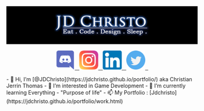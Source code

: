 <img align="centre" src="https://github.com/JDChristo/JDChristo/blob/main/img/2.jpg?raw=tru">
<p align="center">
<a href = "https://www.linkedin.com/in/jerrin-thomas-7b1b80152/">
<img width="50" height="50" src="https://github.com/JDChristo/JDChristo/blob/main/img/discord.png">&nbsp;&nbsp;
  </a>
<a href = "https://www.linkedin.com/in/jerrin-thomas-7b1b80152/">
<img width="50" height="50" src="https://github.com/JDChristo/JDChristo/blob/main/img/instagram.png">&nbsp;&nbsp;
  </a>
<a href = "https://www.linkedin.com/in/jerrin-thomas-7b1b80152/">
<img width="50" height="50" src="https://github.com/JDChristo/JDChristo/blob/main/img/linkedin.png">&nbsp;&nbsp;
  </a>
<a href = "https://www.linkedin.com/in/jerrin-thomas-7b1b80152/">
<img width="50" height="50" src="https://github.com/JDChristo/JDChristo/blob/main/img/twitter.png">&nbsp;&nbsp;
  </a>
</p>
- 👋 Hi, I’m [@JDChristo](https://jdchristo.github.io/portfolio/) aka Christian Jerrin Thomas
- 👀 I’m interested in Game Development
- 🌱 I’m currently learning Everything - "Purpose of life"
- 📫 My Portfolio : [Jdchristo](https://jdchristo.github.io/portfolio/work.html)
